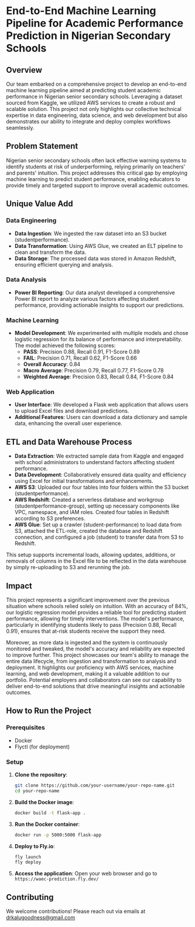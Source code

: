 # End-to-End Machine Learning Pipeline for Academic Performance Prediction in Nigerian Secondary Schools

## Overview
Our team embarked on a comprehensive project to develop an end-to-end machine learning pipeline aimed at predicting student academic performance in Nigerian senior secondary schools. Leveraging a dataset sourced from Kaggle, we utilized AWS services to create a robust and scalable solution. This project not only highlights our collective technical expertise in data engineering, data science, and web development but also demonstrates our ability to integrate and deploy complex workflows seamlessly.

## Problem Statement
Nigerian senior secondary schools often lack effective warning systems to identify students at risk of underperforming, relying primarily on teachers' and parents' intuition. This project addresses this critical gap by employing machine learning to predict student performance, enabling educators to provide timely and targeted support to improve overall academic outcomes.

## Unique Value Add
### Data Engineering
- **Data Ingestion**: We ingested the raw dataset into an S3 bucket (studentperformance).
- **Data Transformation**: Using AWS Glue, we created an ELT pipeline to clean and transform the data.
- **Data Storage**: The processed data was stored in Amazon Redshift, ensuring efficient querying and analysis.

### Data Analysis
- **Power BI Reporting**: Our data analyst developed a comprehensive Power BI report to analyze various factors affecting student performance, providing actionable insights to support our predictions.

### Machine Learning
- **Model Development**: We experimented with multiple models and chose logistic regression for its balance of performance and interpretability. The model achieved the following scores:
  - **PASS**: Precision 0.88, Recall 0.91, F1-Score 0.89
  - **FAIL**: Precision 0.71, Recall 0.62, F1-Score 0.66
  - **Overall Accuracy**: 0.84
  - **Macro Average**: Precision 0.79, Recall 0.77, F1-Score 0.78
  - **Weighted Average**: Precision 0.83, Recall 0.84, F1-Score 0.84

### Web Application
- **User Interface**: We developed a Flask web application that allows users to upload Excel files and download predictions.
- **Additional Features**: Users can download a data dictionary and sample data, enhancing the overall user experience.

## ETL and Data Warehouse Process
- **Data Extraction**: We extracted sample data from Kaggle and engaged with school administrators to understand factors affecting student performance.
- **Data Development**: Collaboratively ensured data quality and efficiency using Excel for initial transformations and enhancements.
- **AWS S3**: Uploaded our four tables into four folders within the S3 bucket (studentperformance).
- **AWS Redshift**: Created a serverless database and workgroup (studentperformance-group), setting up necessary components like VPC, namespace, and IAM roles. Created four tables in Redshift according to S3 preferences.
- **AWS Glue**: Set up a crawler (student-performance) to load data from S3, attached the ETL-role, created the database and Redshift connection, and configured a job (student) to transfer data from S3 to Redshift.

This setup supports incremental loads, allowing updates, additions, or removals of columns in the Excel file to be reflected in the data warehouse by simply re-uploading to S3 and rerunning the job.

## Impact
This project represents a significant improvement over the previous situation where schools relied solely on intuition. With an accuracy of 84%, our logistic regression model provides a reliable tool for predicting student performance, allowing for timely interventions. The model's performance, particularly in identifying students likely to pass (Precision 0.88, Recall 0.91), ensures that at-risk students receive the support they need.

Moreover, as more data is ingested and the system is continuously monitored and tweaked, the model's accuracy and reliability are expected to improve further. This project showcases our team's ability to manage the entire data lifecycle, from ingestion and transformation to analysis and deployment. It highlights our proficiency with AWS services, machine learning, and web development, making it a valuable addition to our portfolio. Potential employers and collaborators can see our capability to deliver end-to-end solutions that drive meaningful insights and actionable outcomes.

## How to Run the Project
### Prerequisites
- Docker
- Flyctl (for deployment)

### Setup
1. **Clone the repository**:
   ```bash
   git clone https://github.com/your-username/your-repo-name.git
   cd your-repo-name
   ```

2. **Build the Docker image**:
   ```bash
   docker build -t flask-app .
   ```

3. **Run the Docker container**:
   ```bash
   docker run -p 5000:5000 flask-app
   ```

4. **Deploy to Fly.io**:
   ```bash
   fly launch
   fly deploy
   ```

5. **Access the application**:
   Open your web browser and go to `https://waec-prediction.fly.dev/`

## Contributing
We welcome contributions! Please reach out via emails at drkalugoodness@gmail.com
